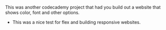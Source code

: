This was another codecademy project that had you build out a website that shows color, font and other options.
* This was a nice test for flex and building responsive websites.